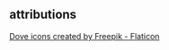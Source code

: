## attributions

<a href="https://www.flaticon.com/free-icons/dove" title="dove icons">Dove icons created by Freepik - Flaticon</a>
